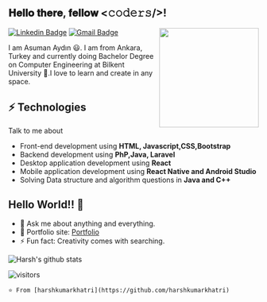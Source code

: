 <h2> 𝐇𝐞𝐥𝐥𝐨 𝐭𝐡𝐞𝐫𝐞, 𝐟𝐞𝐥𝐥𝐨𝐰 <𝚌𝚘𝚍𝚎𝚛𝚜/>! </h2>

<img align='right' src='https://media.giphy.com/media/LmNwrBhejkK9EFP504/giphy.gif' width='200"'>

 [![Linkedin Badge](https://img.shields.io/badge/-AsumanAydın-blue?style=flat-square&logo=Linkedin&logoColor=white&link=https://www.linkedin.com/in/asuman-aydın-135840121/)](https://www.linkedin.com/in/asuman-aydın-135840121/) 
[![Gmail Badge](https://img.shields.io/badge/-asuman.aydin6709@gmail.com-c14438?style=flat-square&logo=Gmail&logoColor=white&link=mailto:asuman.aydin6709@gmail.com)](mailto:asuman.aydin6709@gmail.com)

I am Asuman Aydın 😃. I am from Ankara, Turkey and currently doing Bachelor Degree on Computer Engineering at Bilkent University 🏫.I love to learn and create in any space.

## ⚡ Technologies
Talk to me about
- Front-end development using **HTML, Javascript,CSS,Bootstrap**
- Backend development using **PhP,Java, Laravel**
- Desktop application development using **React**
- Mobile application development using **React Native and Android Studio**
- Solving Data structure and algorithm questions in **Java and C++**
## Hello World!! 🤔
- 💬 Ask me about anything and everything.
- 🎯 Portfolio site: [Portfolio]()
- ⚡ Fun fact: Creativity comes with searching.

![Harsh's github stats](https://github-readme-stats.vercel.app/api?username=charybdis67&hide=["issues"]&show_icons=true)

![visitors](https://visitor-badge.glitch.me/badge?page_id=charybdis67.charybdis67)

```⭐️ From [harshkumarkhatri](https://github.com/harshkumarkhatri)```
